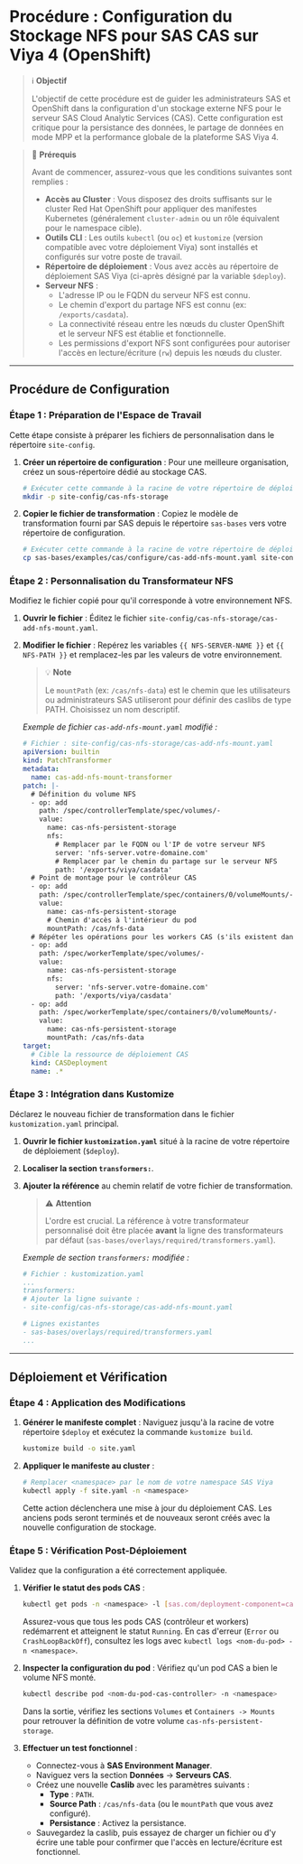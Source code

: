 # Procédure : Configuration du Stockage NFS pour SAS CAS sur Viya 4 (OpenShift)

> ℹ️ **Objectif**
>
> L'objectif de cette procédure est de guider les administrateurs SAS et OpenShift dans la configuration d'un stockage externe NFS pour le serveur SAS Cloud Analytic Services (CAS). Cette configuration est critique pour la persistance des données, le partage de données en mode MPP et la performance globale de la plateforme SAS Viya 4.

> 📝 **Prérequis**
>
> Avant de commencer, assurez-vous que les conditions suivantes sont remplies :
>
> * **Accès au Cluster** : Vous disposez des droits suffisants sur le cluster Red Hat OpenShift pour appliquer des manifestes Kubernetes (généralement `cluster-admin` ou un rôle équivalent pour le namespace cible).
> * **Outils CLI** : Les outils `kubectl` (ou `oc`) et `kustomize` (version compatible avec votre déploiement Viya) sont installés et configurés sur votre poste de travail.
> * **Répertoire de déploiement** : Vous avez accès au répertoire de déploiement SAS Viya (ci-après désigné par la variable `$deploy`).
> * **Serveur NFS** :
>     * L'adresse IP ou le FQDN du serveur NFS est connu.
>     * Le chemin d'export du partage NFS est connu (ex: `/exports/casdata`).
>     * La connectivité réseau entre les nœuds du cluster OpenShift et le serveur NFS est établie et fonctionnelle.
>     * Les permissions d'export NFS sont configurées pour autoriser l'accès en lecture/écriture (`rw`) depuis les nœuds du cluster.

---

## Procédure de Configuration

### Étape 1 : Préparation de l'Espace de Travail

Cette étape consiste à préparer les fichiers de personnalisation dans le répertoire `site-config`.

1.  **Créer un répertoire de configuration** : Pour une meilleure organisation, créez un sous-répertoire dédié au stockage CAS.
    ```bash
    # Exécuter cette commande à la racine de votre répertoire de déploiement ($deploy)
    mkdir -p site-config/cas-nfs-storage
    ```

2.  **Copier le fichier de transformation** : Copiez le modèle de transformation fourni par SAS depuis le répertoire `sas-bases` vers votre répertoire de configuration.
    ```bash
    # Exécuter cette commande à la racine de votre répertoire de déploiement ($deploy)
    cp sas-bases/examples/cas/configure/cas-add-nfs-mount.yaml site-config/cas-nfs-storage/
    ```

### Étape 2 : Personnalisation du Transformateur NFS

Modifiez le fichier copié pour qu'il corresponde à votre environnement NFS.

1.  **Ouvrir le fichier** :
    Éditez le fichier `site-config/cas-nfs-storage/cas-add-nfs-mount.yaml`.

2.  **Modifier le fichier** :
    Repérez les variables `{{ NFS-SERVER-NAME }}` et `{{ NFS-PATH }}` et remplacez-les par les valeurs de votre environnement.

    > 💡 **Note**
    >
    > Le `mountPath` (ex: `/cas/nfs-data`) est le chemin que les utilisateurs ou administrateurs SAS utiliseront pour définir des caslibs de type PATH. Choisissez un nom descriptif.

    *Exemple de fichier `cas-add-nfs-mount.yaml` modifié :*
    ```yaml
    # Fichier : site-config/cas-nfs-storage/cas-add-nfs-mount.yaml
    apiVersion: builtin
    kind: PatchTransformer
    metadata:
      name: cas-add-nfs-mount-transformer
    patch: |-
      # Définition du volume NFS
      - op: add
        path: /spec/controllerTemplate/spec/volumes/-
        value:
          name: cas-nfs-persistent-storage
          nfs:
            # Remplacer par le FQDN ou l'IP de votre serveur NFS
            server: 'nfs-server.votre-domaine.com'
            # Remplacer par le chemin du partage sur le serveur NFS
            path: '/exports/viya/casdata'
      # Point de montage pour le contrôleur CAS
      - op: add
        path: /spec/controllerTemplate/spec/containers/0/volumeMounts/-
        value:
          name: cas-nfs-persistent-storage
          # Chemin d'accès à l'intérieur du pod
          mountPath: /cas/nfs-data
      # Répéter les opérations pour les workers CAS (s'ils existent dans le template)
      - op: add
        path: /spec/workerTemplate/spec/volumes/-
        value:
          name: cas-nfs-persistent-storage
          nfs:
            server: 'nfs-server.votre-domaine.com'
            path: '/exports/viya/casdata'
      - op: add
        path: /spec/workerTemplate/spec/containers/0/volumeMounts/-
        value:
          name: cas-nfs-persistent-storage
          mountPath: /cas/nfs-data
    target:
      # Cible la ressource de déploiement CAS
      kind: CASDeployment
      name: .*
    ```

### Étape 3 : Intégration dans Kustomize

Déclarez le nouveau fichier de transformation dans le fichier `kustomization.yaml` principal.

1.  **Ouvrir le fichier `kustomization.yaml`** situé à la racine de votre répertoire de déploiement (`$deploy`).

2.  **Localiser la section `transformers:`**.

3.  **Ajouter la référence** au chemin relatif de votre fichier de transformation.

    > ⚠️ **Attention**
    >
    > L'ordre est crucial. La référence à votre transformateur personnalisé doit être placée **avant** la ligne des transformateurs par défaut (`sas-bases/overlays/required/transformers.yaml`).

    *Exemple de section `transformers:` modifiée :*
    ```yaml
    # Fichier : kustomization.yaml
    ...
    transformers:
    # Ajouter la ligne suivante :
    - site-config/cas-nfs-storage/cas-add-nfs-mount.yaml
    
    # Lignes existantes
    - sas-bases/overlays/required/transformers.yaml
    ...
    ```

---

## Déploiement et Vérification

### Étape 4 : Application des Modifications

1.  **Générer le manifeste complet** : Naviguez jusqu'à la racine de votre répertoire `$deploy` et exécutez la commande `kustomize build`.
    ```bash
    kustomize build -o site.yaml
    ```

2.  **Appliquer le manifeste au cluster** :
    ```bash
    # Remplacer <namespace> par le nom de votre namespace SAS Viya
    kubectl apply -f site.yaml -n <namespace>
    ```
    Cette action déclenchera une mise à jour du déploiement CAS. Les anciens pods seront terminés et de nouveaux seront créés avec la nouvelle configuration de stockage.

### Étape 5 : Vérification Post-Déploiement

Validez que la configuration a été correctement appliquée.

1.  **Vérifier le statut des pods CAS** :
    ```bash
    kubectl get pods -n <namespace> -l [sas.com/deployment-component=cas](https://sas.com/deployment-component=cas)
    ```
    Assurez-vous que tous les pods CAS (contrôleur et workers) redémarrent et atteignent le statut `Running`. En cas d'erreur (`Error` ou `CrashLoopBackOff`), consultez les logs avec `kubectl logs <nom-du-pod> -n <namespace>`.

2.  **Inspecter la configuration du pod** :
    Vérifiez qu'un pod CAS a bien le volume NFS monté.
    ```bash
    kubectl describe pod <nom-du-pod-cas-controller> -n <namespace>
    ```
    Dans la sortie, vérifiez les sections `Volumes` et `Containers -> Mounts` pour retrouver la définition de votre volume `cas-nfs-persistent-storage`.

3.  **Effectuer un test fonctionnel** :
    * Connectez-vous à **SAS Environment Manager**.
    * Naviguez vers la section **Données** -> **Serveurs CAS**.
    * Créez une nouvelle **Caslib** avec les paramètres suivants :
        * **Type** : `PATH`.
        * **Source Path** : `/cas/nfs-data` (ou le `mountPath` que vous avez configuré).
        * **Persistance** : Activez la persistance.
    * Sauvegardez la caslib, puis essayez de charger un fichier ou d'y écrire une table pour confirmer que l'accès en lecture/écriture est fonctionnel.
